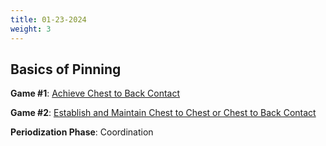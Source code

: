 ```yaml
---
title: 01-23-2024
weight: 3
---
```


## Basics of Pinning 

**Game #1**: [Achieve Chest to Back Contact](/games/pinning/chest_to_chest_chest_to_back)

**Game #2**: [Establish and Maintain Chest to Chest or Chest to Back Contact](/games/pinning/initiating_maintaining_chest_to_back_contact)

**Periodization Phase**: Coordination 